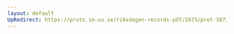 ```yaml
---
layout: default
UpRedirect: https://pruto.im.uu.se/riksdagen-records-pdf/1873/prot-1873--fk--518/prot-1873--fk--518_023.pdf
---
```


